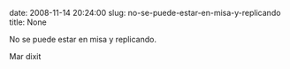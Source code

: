 date: 2008-11-14 20:24:00
slug: no-se-puede-estar-en-misa-y-replicando
title: None

No se puede estar en misa y replicando.

Mar dixit

